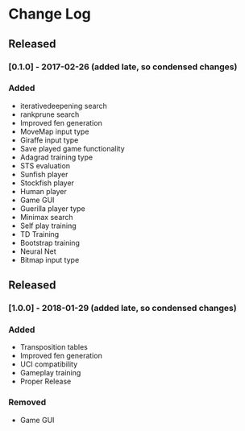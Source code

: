 # Change Log

## Released
### [0.1.0] - 2017-02-26 (added late, so condensed changes)
### Added
  - iterativedeepening search
  - rankprune search
  - Improved fen generation
  - MoveMap input type
  - Giraffe input type
  - Save played game functionality
  - Adagrad training type
  - STS evaluation
  - Sunfish player
  - Stockfish player
  - Human player
  - Game GUI
  - Guerilla player type
  - Minimax search
  - Self play training
  - TD Training
  - Bootstrap training
  - Neural Net
  - Bitmap input type

## Released
### [1.0.0] - 2018-01-29 (added late, so condensed changes)
### Added
  - Transposition tables
  - Improved fen generation
  - UCI compatibility
  - Gameplay training
  - Proper Release
### Removed
  - Game GUI




